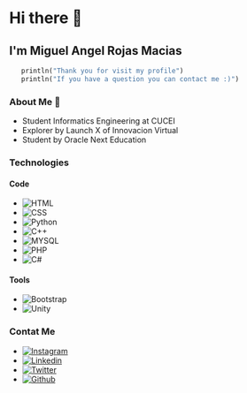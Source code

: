 # Hi there 👋

## I'm Miguel Angel Rojas Macias

``` py
   println("Thank you for visit my profile")
   println("If you have a question you can contact me :)")
```


### About Me 🚀

* Student Informatics Engineering at CUCEI
* Explorer by Launch X of Innovacion Virtual
* Student by Oracle Next Education

### Technologies
#### Code
* ![HTML](https://img.shields.io/badge/HTML-239120?style=for-the-badge&logo=html5&logoColor=white)
* ![CSS](https://img.shields.io/badge/CSS-239120?&style=for-the-badge&logo=css3&logoColor=white)
* ![Python](https://img.shields.io/badge/Python-14354C?style=for-the-badge&logo=python&logoColor=white)
* ![C++](https://img.shields.io/badge/C%2B%2B-00599C?style=for-the-badge&logo=c%2B%2B&logoColor=white)
* ![MYSQL](https://img.shields.io/badge/MySQL-00000F?style=for-the-badge&logo=mysql&logoColor=white)
* ![PHP](https://img.shields.io/badge/PHP-777BB4?style=for-the-badge&logo=php&logoColor=white)
* ![C#](https://img.shields.io/badge/C%23-239120?style=for-the-badge&logo=c-sharp&logoColor=white)

#### Tools
* ![Bootstrap](https://img.shields.io/badge/Bootstrap-563D7C?style=for-the-badge&logo=bootstrap&logoColor=white)
* ![Unity](https://img.shields.io/badge/Unity-100000?style=for-the-badge&logo=unity&logoColor=white)

### Contat Me
* [![Instagram](https://img.shields.io/badge/Instagram-E4405F?style=for-the-badge&logo=instagram&logoColor=white)](https://www.instagram.com/miguelangel227/)
* [![Linkedin](https://img.shields.io/badge/LinkedIn-0077B5?style=for-the-badge&logo=linkedin&logoColor=white)](https://www.linkedin.com/in/miguel-angel-rojas-macias-a41926212/)
* [![Twitter](https://img.shields.io/badge/Twitter-1DA1F2?style=for-the-badge&logo=twitter&logoColor=white)](https://twitter.com/MiguelRojasMac1)
* [![Github](https://img.shields.io/badge/GitHub-100000?style=for-the-badge&logo=github&logoColor=white)](https://github.com/MiguelARojas)
